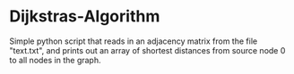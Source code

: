 # Dijkstras-Algorithm

Simple python script that reads in an adjacency matrix from the file "text.txt", and prints out an array of shortest distances from source node 0 to all nodes in the graph.